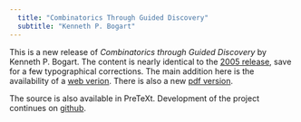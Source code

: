 ```yaml
---
  title: "Combinatorics Through Guided Discovery"
  subtitle: "Kenneth P. Bogart"
---
```




This is a new release of *Combinatorics through Guided Discovery* by Kenneth P. Bogart.  The content is nearly identical to the [2005 release](https://www.math.dartmouth.edu/news-resources/electronic/kpbogart/), save for a few typographical corrections.  The main addition here is the availability of a [web verion](./ctgd/).  There is also a new [pdf version](./pdf/bogart.pdf).

The source is also available in PreTeXt.  Development of the project continues on [github](https://github.com/OpenDiscreteMath/ibl-combinatorics).
